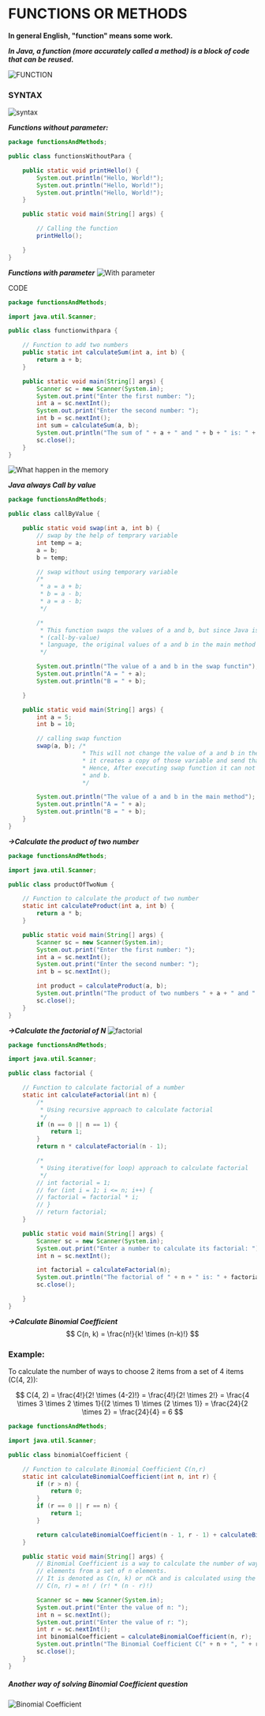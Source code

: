 # FUNCTIONS OR METHODS

**In general English, "function" means some work.**

**_In Java, a function (more accurately called a method) is a block of code that can be reused._**

![FUNCTION](image.png)

### SYNTAX

![syntax](image2.png)

**_Functions without parameter:_**

```java
package functionsAndMethods;

public class functionsWithoutPara {

    public static void printHello() {
        System.out.println("Hello, World!");
        System.out.println("Hello, World!");
        System.out.println("Hello, World!");
    }

    public static void main(String[] args) {

        // Calling the function
        printHello();

    }
}

```

**_Functions with parameter_**
![With parameter](image3.png)

CODE

```java
package functionsAndMethods;

import java.util.Scanner;

public class functionwithpara {

    // Function to add two numbers
    public static int calculateSum(int a, int b) {
        return a + b;
    }

    public static void main(String[] args) {
        Scanner sc = new Scanner(System.in);
        System.out.print("Enter the first number: ");
        int a = sc.nextInt();
        System.out.print("Enter the second number: ");
        int b = sc.nextInt();
        int sum = calculateSum(a, b);
        System.out.println("The sum of " + a + " and " + b + " is: " + sum);
        sc.close();
    }
}


```

![What happen in the memory](image4.png)

**_Java always Call by value_**

```java
package functionsAndMethods;

public class callByValue {

    public static void swap(int a, int b) {
        // swap by the help of temprary variable
        int temp = a;
        a = b;
        b = temp;

        // swap without using temporary variable
        /*
         * a = a + b;
         * b = a - b;
         * a = a - b;
         */

        /*
         * This function swaps the values of a and b, but since Java is a pass-by-value
         * (call-by-value)
         * language, the original values of a and b in the main method remain unchanged.
         */

        System.out.println("The value of a and b in the swap functin");
        System.out.println("A = " + a);
        System.out.println("B = " + b);

    }

    public static void main(String[] args) {
        int a = 5;
        int b = 10;

        // calling swap function
        swap(a, b); /*
                     * This will not change the value of a and b in the main method because
                     * it creates a copy of those variable and send that to swap function.
                     * Hence, After executing swap function it can not change original value of a
                     * and b.
                     */

        System.out.println("The value of a and b in the main method");
        System.out.println("A = " + a);
        System.out.println("B = " + b);
    }
}

```

**_->Calculate the product of two number_**

```java
package functionsAndMethods;

import java.util.Scanner;

public class productOfTwoNum {

    // Function to calculate the product of two number
    static int calculateProduct(int a, int b) {
        return a * b;
    }

    public static void main(String[] args) {
        Scanner sc = new Scanner(System.in);
        System.out.print("Enter the first number: ");
        int a = sc.nextInt();
        System.out.print("Enter the second number: ");
        int b = sc.nextInt();

        int product = calculateProduct(a, b);
        System.out.println("The product of two numbers " + a + " and " + b + " is: " + product);
        sc.close();
    }
}

```

**_->Calculate the factorial of N_**
![factorial](image5.png)

```java
package functionsAndMethods;

import java.util.Scanner;

public class factorial {

    // Function to calculate factorial of a number
    static int calculateFactorial(int n) {
        /*
         * Using recursive approach to calculate factorial
         */
        if (n == 0 || n == 1) {
            return 1;
        }
        return n * calculateFactorial(n - 1);

        /*
         * Using iterative(for loop) approach to calculate factorial
         */
        // int factorial = 1;
        // for (int i = 1; i <= n; i++) {
        // factorial = factorial * i;
        // }
        // return factorial;
    }

    public static void main(String[] args) {
        Scanner sc = new Scanner(System.in);
        System.out.print("Enter a number to calculate its factorial: ");
        int n = sc.nextInt();

        int factorial = calculateFactorial(n);
        System.out.println("The factorial of " + n + " is: " + factorial);
        sc.close();

    }
}

```

**_->Calculate Binomial Coefficient_**
$$ C(n, k) = \frac{n!}{k! \times (n-k)!} $$

### Example:

To calculate the number of ways to choose 2 items from a set of 4 items (C(4, 2)):

$$ C(4, 2) = \frac{4!}{2! \times (4-2)!} = \frac{4!}{2! \times 2!} = \frac{4 \times 3 \times 2 \times 1}{(2 \times 1) \times (2 \times 1)} = \frac{24}{2 \times 2} = \frac{24}{4} = 6 $$

```java
package functionsAndMethods;

import java.util.Scanner;

public class binomialCoefficient {

    // Function to calculate Binomial Coefficient C(n,r)
    static int calculateBinomialCoefficient(int n, int r) {
        if (r > n) {
            return 0;
        }
        if (r == 0 || r == n) {
            return 1;
        }

        return calculateBinomialCoefficient(n - 1, r - 1) + calculateBinomialCoefficient(n - 1, r);
    }

    public static void main(String[] args) {
        // Binomial Coefficient is a way to calculate the number of ways to choose k
        // elements from a set of n elements.
        // It is denoted as C(n, k) or nCk and is calculated using the formula:
        // C(n, r) = n! / (r! * (n - r)!)

        Scanner sc = new Scanner(System.in);
        System.out.print("Enter the value of n: ");
        int n = sc.nextInt();
        System.out.print("Enter the value of r: ");
        int r = sc.nextInt();
        int binomialCoefficient = calculateBinomialCoefficient(n, r);
        System.out.println("The Binomial Coefficient C(" + n + ", " + r + ") is: " + binomialCoefficient);
        sc.close();
    }
}

```

##### Another way of solving Binomial Coefficient question

![Binomial Coefficient](image6.png)
